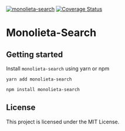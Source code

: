 [![monolieta-search](https://badgen.net/bundlephobia/minzip/monolieta-search)](https://bundlephobia.com/result?p=monolieta-search)
[![Coverage Status](https://coveralls.io/repos/github/jonattanva/monolieta-search/badge.svg?branch=main)](https://coveralls.io/github/jonattanva/monolieta-search?branch=main)

# Monolieta-Search

## Getting started

Install `monolieta-search` using yarn or npm

```shell
yarn add monolieta-search
```

```shell
npm install monolieta-search
```

## License
This project is licensed under the MIT License.
